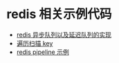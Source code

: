# redis 相关示例代码

- [redis 异步队列以及延迟队列的实现](./async_queue.go)
- [遍历扫描 key](./get_keys.go)
- [redis pipeline 示例](./pipeline.go)
